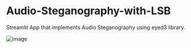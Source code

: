 # Audio-Steganography-with-LSB
Streamlit App that implements Audio Steganography using eyed3 library.



![image](https://github.com/Naren727/Audio-Steganography-with-LSB/assets/81982063/b231867f-33d4-4cc5-9cd5-418a9b741bc6)

